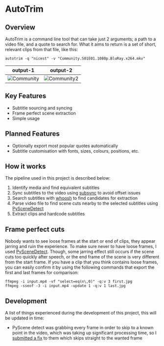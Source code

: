 # AutoTrim
## Overview
AutoTrim is a command line tool that can take just 2 arguments; a path to a video file, and a quote to search for. What it aims to return is a set of short, relevant clips from that file, like this:

```
autotrim -q "nicest" -v "Community.S01E01.1080p.BluRay.x264.mkv"
```

output-1 | output-2
:---:|:---:
![Community](https://media.giphy.com/media/TFaDvUr4O9pR9jKz4q/giphy.gif) | ![Community2](https://media.giphy.com/media/SwTwbjka5sLMpxsuAt/giphy.gif)

## Key Features
* Subtitle sourcing and syncing
* Frame perfect scene extraction
* Simple usage

## Planned Features
* Optionally export most popular quotes automatically
* Subtitle customisation with fonts, sizes, colours, positions, etc.

## How it works
The pipeline used in this project is described below:
1. Identify media and find equivalent subtitles
2. Sync subtitles to the video using [subsync](https://github.com/smacke/subsync) to avoid offset issues
3. Search subtitles with [whoosh](https://github.com/mchaput/whoosh) to find candidates for extraction
4. Parse video file to find scene cuts nearby to the selected subtitles using [PySceneDetect](https://github.com/Breakthrough/PySceneDetect)
5. Extract clips and hardcode subtitles

## Frame perfect cuts
Nobody wants to see loose frames at the start or end of clips, they appear jarring and ruin the experience. To make sure never to have loose frames, I used [PySceneDetect](https://github.com/Breakthrough/PySceneDetect). Though, some jarring effect still occurs if the scene cuts too quickly after speech, or the end frame of the scene is very different from the start frame. If you have a clip that you think contains loose frames, you can easily confirm it by using the following commands that export the first and last frames for comparison:
```
ffmpeg -i input.mp4 -vf "select=eq(n\,0)" -q:v 3 first.jpg
ffmpeg -sseof -3 -i input.mp4 -update 1 -q:v 1 last.jpg
```

## Development
A list of things experienced during the development of this project, this will be updated in time:
* PyScene detect was grabbing every frame in order to skip to a known point in the video, which was taking up significant processing time, so I [submitted a fix](https://github.com/Breakthrough/PySceneDetect/pull/163) to them which skips straight to the wanted frame
